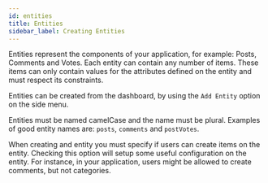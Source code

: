 ```yaml
---
id: entities
title: Entities
sidebar_label: Creating Entities
---
```


Entities represent the components of your application, for example: Posts, Comments and Votes.
Each entity can contain any number of items.
These items can only contain values for the attributes defined on the entity and must respect its constraints.

Entities can be created from the dashboard, by using the `Add Entity` option on the side menu.

Entities must be named camelCase and the name must be plural.
Examples of good entity names are: `posts`, `comments` and `postVotes`.

When creating and entity you must specify if users can create items on the entity.
Checking this option will setup some useful configuration on the entity.
For instance, in your application, users might be allowed to create comments, but not categories. 
